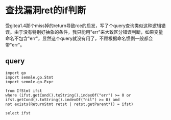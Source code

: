 # 查找漏洞ret的if判断
受gitea1.4那个miss掉的return导致rce的启发，写了个query查询类似这种逻辑错误。由于没有特别好抽象的条件，我只能用"err"来大致区分错误判断，如果变量命名不包含"err"，显然这个query就没有用了，不顾根据命名惯例一般都会带"err"。

## query
```
import go
import semmle.go.Stmt
import semmle.go.Expr
 
from IfStmt ifst
where (ifst.getCond().toString().indexOf("err") >= 0 or ifst.getCond().toString().indexOf("nil") >= 0) and
not exists(ReturnStmt retst | retst.getParent*() = ifst)

select ifst
```